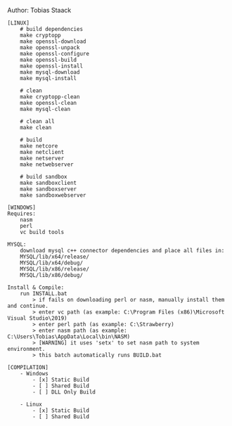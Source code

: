 Author: Tobias Staack

	[LINUX]
		# build dependencies
		make cryptopp
		make openssl-download
		make openssl-unpack
		make openssl-configure
		make openssl-build
		make openssl-install
		make mysql-download
		make mysql-install
		
		# clean
		make cryptopp-clean
		make openssl-clean
		make mysql-clean
		
		# clean all
		make clean
		
		# build
		make netcore
		make netclient
		make netserver
		make netwebserver
		
		# build sandbox
		make sandboxclient
		make sandboxserver
		make sandboxwebserver
	
	[WINDOWS]
	Requires:
		nasm
		perl
		vc build tools
	
	MYSQL:
		download mysql c++ connector dependencies and place all files in:
		MYSQL/lib/x64/release/
		MYSQL/lib/x64/debug/
		MYSQL/lib/x86/release/
		MYSQL/lib/x86/debug/
		
	Install & Compile:
		run INSTALL.bat
			> if fails on downloading perl or nasm, manually install them and continue.
			> enter vc path (as example: C:\Program Files (x86)\Microsoft Visual Studio\2019)
			> enter perl path (as example: C:\Strawberry)
			> enter nasm path (as example: C:\Users\Tobias\AppData\Local\bin\NASM)
			> [WARNING] it uses 'setx' to set nasm path to system environment.
			> this batch automatically runs BUILD.bat
	
	[COMPILATION]
		- Windows
			- [x] Static Build
			- [ ] Shared Build
			- [ ] DLL Only Build
		
		- Linux
			- [x] Static Build
  			- [ ] Shared Build
